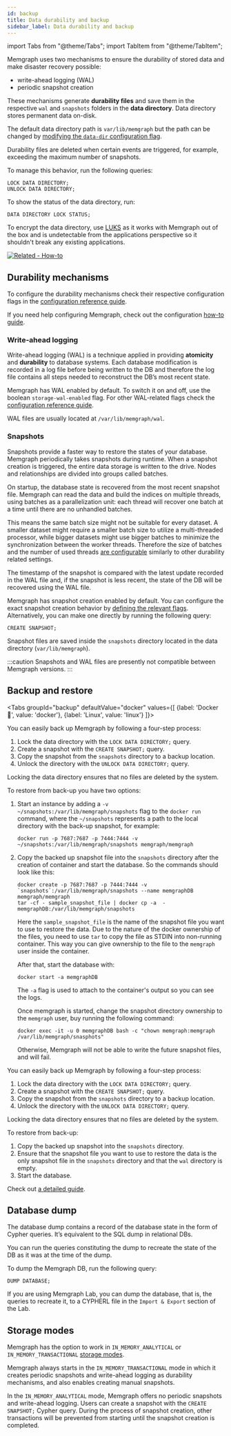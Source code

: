 ```yaml
---
id: backup
title: Data durability and backup
sidebar_label: Data durability and backup
---
```

import Tabs from "@theme/Tabs"; import TabItem from "@theme/TabItem";

Memgraph uses two mechanisms to ensure the durability of stored data and make
disaster recovery possible:

* write-ahead logging (WAL)
* periodic snapshot creation

These mechanisms generate **durability files** and save them in the respective
`wal` and `snapshots` folders in the **data directory**. Data directory stores
permanent data on-disk. 

The default data directory path is `var/lib/memgraph` but the path can be
changed by [modifying the `data-dir` configuration
flag](/memgraph/reference-guide/configuration#other).

Durability files are deleted when certain events are triggered, for example,
exceeding the maximum number of snapshots.

To manage this behavior, run the following queries:

```cypher
LOCK DATA DIRECTORY;
UNLOCK DATA DIRECTORY;
```

To show the status of the data directory, run:

```cypher
DATA DIRECTORY LOCK STATUS;
```

To encrypt the data directory, use
[LUKS](https://gitlab.com/cryptsetup/cryptsetup/) as it works with Memgraph out
of the box and is undetectable from the applications perspective so it shouldn't
break any existing applications. 

[![Related - How-to](https://img.shields.io/static/v1?label=Related&message=How-to&color=blue&style=for-the-badge)](/how-to-guides/create-backup.md)

## Durability mechanisms

To configure the durability mechanisms check their respective configuration
flags in the [configuration reference
guide](/memgraph/reference-guide/configuration#storage). 

If you need help configuring Memgraph, check out the configuration [how-to
guide](/how-to-guides/config-logs.md).

### Write-ahead logging

Write-ahead logging (WAL) is a technique applied in providing **atomicity** and
**durability** to database systems. Each database modification is recorded in a
log file before being written to the DB and therefore the log file contains all
steps needed to reconstruct the DB’s most recent state.

Memgraph has WAL enabled by default. To switch it on and off, use the boolean
`storage-wal-enabled` flag. For other WAL-related flags check the [configuration
reference guide](/memgraph/reference-guide/configuration#storage).

WAL files are usually located at `/var/lib/memgraph/wal`.

### Snapshots
Snapshots provide a faster way to restore the states of your database. Memgraph
periodically takes snapshots during runtime. When a snapshot creation is
triggered, the entire data storage is written to the drive. Nodes and
relationships are divided into groups called batches.

On startup, the database state is recovered from the most recent snapshot file.
Memgraph can read the data and build the indices on multiple threads, using
batches as a parallelization unit: each thread will recover one batch at a time
until there are no unhandled batches.

This means the same batch size might not be suitable for every dataset. A
smaller dataset might require a smaller batch size to utilize a multi-threaded
processor, while bigger datasets might use bigger batches to minimize the
synchronization between the worker threads. Therefore the size of batches and
the number of used threads [are
configurable](/memgraph/reference-guide/configuration#storage) similarly to
other durability related settings.

The timestamp of the snapshot is compared with the latest update recorded in the
WAL file and, if the snapshot is less recent, the state of the DB will be
recovered using the WAL file.

Memgraph has snapshot creation enabled by default. You can configure the exact
snapshot creation behavior by [defining the relevant flags](/memgraph/reference-guide/configuration#storage).
Alternatively, you can make one directly by running the following query:

```opencypher
CREATE SNAPSHOT;
```
Snapshot files are saved inside the `snapshots` directory located in the data directory
(`var/lib/memgraph`). 

:::caution
Snapshots and WAL files are presently not compatible between Memgraph versions.
:::

## Backup and restore

<Tabs
  groupId="backup"
  defaultValue="docker"
  values={[
    {label: 'Docker 🐳', value: 'docker'},
    {label: 'Linux', value: 'linux'}
  ]}>
<TabItem value='docker'>

You can easily back up Memgraph by following a four-step process:

1. Lock the data directory with the `LOCK DATA DIRECTORY;` query.
2. Create a snapshot with the `CREATE SNAPSHOT;` query.
3. Copy the snapshot from the `snapshots` directory to a backup location.
4. Unlock the directory with the `UNLOCK DATA DIRECTORY;` query.

Locking the data directory ensures that no files are deleted by the system. 

To restore from back-up you have two options:

1. Start an instance by adding a `-v ~/snapshots:/var/lib/memgraph/snapshots`
    flag to the `docker run` command, where the `~/snapshots` represents a path to
    the local directory with the back-up snapshot, for example: 

    ```
    docker run -p 7687:7687 -p 7444:7444 -v ~/snapshots:/var/lib/memgraph/snapshots memgraph/memgraph
    ```

2. Copy the backed up snapshot file into the `snapshots` directory after the creation of container and start the database. So the commands should look like this: 

    ```
    docker create -p 7687:7687 -p 7444:7444 -v `snapshots`:/var/lib/memgraph/snapshots --name memgraphDB memgraph/memgraph
    tar -cf - sample_snapshot_file | docker cp -a  - memgraphDB:/var/lib/memgraph/snapshots
    ```
    Here the `sample_snapshot_file` is the name of the snapshot file you want to use to restore the data. Due to the nature of the docker ownership of the files, you need to use `tar` to copy the file as STDIN into non-running container. This way you can give ownership to the file to the `memgraph` user inside the container.

    After that, start the database with:
    ```
    docker start -a memgraphDB
    ```
    The `-a` flag is used to attach to the container's output so you can see the logs.

    Once memgraph is started, change the snapshot directory ownership to the `memgraph` user, buy running the following command:
    ```
    docker exec -it -u 0 memgraphDB bash -c "chown memgraph:memgraph /var/lib/memgraph/snasphots"
    ```
    Otherwise, Memgraph will not be able to write the future snapshot files, and will fail.


</TabItem>
<TabItem value='linux'>

You can easily back up Memgraph by following a four-step process:

1. Lock the data directory with the `LOCK DATA DIRECTORY;` query.
2. Create a snapshot with the `CREATE SNAPSHOT;` query.
3. Copy the snapshot from the `snapshots` directory to a backup location.
4. Unlock the directory with the `UNLOCK DATA DIRECTORY;` query.

Locking the data directory ensures that no files are deleted by the system. 

To restore from back-up:

1. Copy the backed up snapshot into the `snapshots` directory.
2. Ensure that the snapshot file you want to use to restore the data is the only
   snapshot file in the `snapshots` directory and that the `wal` directory is
   empty.
3. Start the database. 

</TabItem>
</Tabs>

Check out [a detailed guide](/how-to-guides/create-backup.md).

## Database dump

The database dump contains a record of the database state in the form of Cypher
queries. It’s equivalent to the SQL dump in relational DBs. 

You can run the queries constituting the dump to recreate the state of the DB as
it was at the time of the dump.

To dump the Memgraph DB, run the following query:

```opencypher
DUMP DATABASE;
```
If you are using Memgraph Lab, you can dump the database, that is, the queries
to recreate it, to a CYPHERL file in the `Import & Export` section of the Lab.

## Storage modes

Memgraph has the option to work in `IN_MEMORY_ANALYTICAL` or `IN_MEMORY_TRANSACTIONAL`
[storage modes](/reference-guide/storage-modes.md).

Memgraph always starts in the `IN_MEMORY_TRANSACTIONAL` mode in which it creates
periodic snapshots and write-ahead logging as durability mechanisms, and also
enables creating manual snapshots.

In the `IN_MEMORY_ANALYTICAL` mode, Memgraph offers no periodic snapshots and
write-ahead logging. Users can create a snapshot with the `CREATE SNAPSHOT;`
Cypher query. During the process of snapshot creation, other transactions will
be prevented from starting until the snapshot creation is completed.
